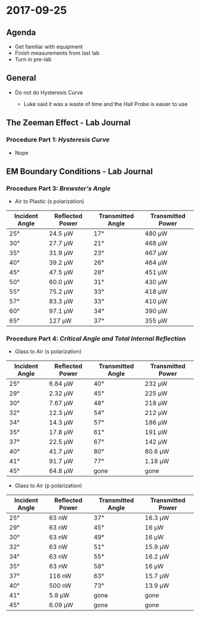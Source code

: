 # 2017-09-25

## Agenda

- Get familiar with equipment
- Finish measurements from last lab
- Turn in pre-lab

## General

- Do not do Hysteresis Curve

  - Luke said it was a waste of time and the Hall Probe is easier to use

## The Zeeman Effect - Lab Journal

### Procedure Part 1: _Hysteresis Curve_

- Nope

## EM Boundary Conditions - Lab Journal

### Procedure Part 3: _Brewster's Angle_

- Air to Plastic (s polarization)

Incident Angle | Reflected Power | Transmitted Angle | Transmitted Power
-------------- | --------------- | ----------------- | -----------------
25°            | 24.5 µW         | 17°               | 480 µW
30°            | 27.7 µW         | 21°               | 468 µW
35°            | 31.9 µW         | 23°               | 467 µW
40°            | 39.2 µW         | 26°               | 464 µW
45°            | 47.5 µW         | 28°               | 451 µW
50°            | 60.0 µW         | 31°               | 430 µW
55°            | 75.2 µW         | 33°               | 418 µW
57°            | 83.3 µW         | 33°               | 410 µW
60°            | 97.1 µW         | 34°               | 390 µW
65°            | 127 µW          | 37°               | 355 µW

### Procedure Part 4: _Critical Angle and Total Internal Reflection_

- Glass to Air (s polarization)

Incident Angle | Reflected Power | Transmitted Angle | Transmitted Power
-------------- | --------------- | ----------------- | -----------------
25°            | 6.84 µW         | 40°               | 232 µW
29°            | 2.32 µW         | 45°               | 225 µW
30°            | 7.67 µW         | 48°               | 218 µW
32°            | 12.3 µW         | 54°               | 212 µW
34°            | 14.3 µW         | 57°               | 186 µW
35°            | 17.8 µW         | 61°               | 191 µW
37°            | 22.5 µW         | 67°               | 142 µW
40°            | 41.7 µW         | 80°               | 80.6 µW
41°            | 91.7 µW         | 77°               | 1.18 µW
45°            | 64.8 µW         | gone              | gone

- Glass to Air (p polarization)

Incident Angle | Reflected Power | Transmitted Angle | Transmitted Power
-------------- | --------------- | ----------------- | -----------------
25°            | 63 nW           | 37°               | 16.3 µW
29°            | 63 nW           | 45°               | 16 µW
30°            | 63 nW           | 49°               | 16 µW
32°            | 63 nW           | 51°               | 15.9 µW
34°            | 63 nW           | 55°               | 16.2 µW
35°            | 63 nW           | 58°               | 16 µW
37°            | 116 nW          | 63°               | 15.7 µW
40°            | 500 nW          | 73°               | 13.9 µW
41°            | 5.8 µW          | gone              | gone
45°            | 6.09 µW         | gone              | gone
